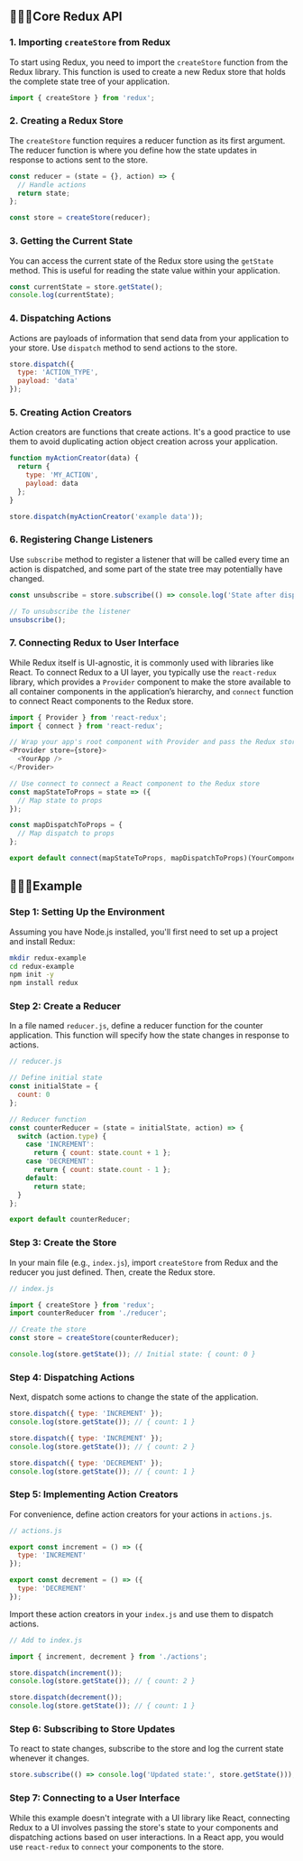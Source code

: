 ## 👩🏻‍🏫Core Redux API
### 1. Importing `createStore` from Redux

To start using Redux, you need to import the `createStore` function from the Redux library. This function is used to create a new Redux store that holds the complete state tree of your application.

```javascript
import { createStore } from 'redux';
```

### 2. Creating a Redux Store

The `createStore` function requires a reducer function as its first argument. The reducer function is where you define how the state updates in response to actions sent to the store.

```javascript
const reducer = (state = {}, action) => {
  // Handle actions
  return state;
};

const store = createStore(reducer);
```

### 3. Getting the Current State

You can access the current state of the Redux store using the `getState` method. This is useful for reading the state value within your application.

```javascript
const currentState = store.getState();
console.log(currentState);
```

### 4. Dispatching Actions

Actions are payloads of information that send data from your application to your store. Use `dispatch` method to send actions to the store.

```javascript
store.dispatch({
  type: 'ACTION_TYPE',
  payload: 'data'
});
```

### 5. Creating Action Creators

Action creators are functions that create actions. It's a good practice to use them to avoid duplicating action object creation across your application.

```javascript
function myActionCreator(data) {
  return {
    type: 'MY_ACTION',
    payload: data
  };
}

store.dispatch(myActionCreator('example data'));
```

### 6. Registering Change Listeners

Use `subscribe` method to register a listener that will be called every time an action is dispatched, and some part of the state tree may potentially have changed.

```javascript
const unsubscribe = store.subscribe(() => console.log('State after dispatch:', store.getState()));

// To unsubscribe the listener
unsubscribe();
```

### 7. Connecting Redux to User Interface

While Redux itself is UI-agnostic, it is commonly used with libraries like React. To connect Redux to a UI layer, you typically use the `react-redux` library, which provides a `Provider` component to make the store available to all container components in the application’s hierarchy, and `connect` function to connect React components to the Redux store.

```javascript
import { Provider } from 'react-redux';
import { connect } from 'react-redux';

// Wrap your app's root component with Provider and pass the Redux store as a prop
<Provider store={store}>
  <YourApp />
</Provider>

// Use connect to connect a React component to the Redux store
const mapStateToProps = state => ({
  // Map state to props
});

const mapDispatchToProps = {
  // Map dispatch to props
};

export default connect(mapStateToProps, mapDispatchToProps)(YourComponent);
```

## 👩🏻‍🏫Example

### Step 1: Setting Up the Environment

Assuming you have Node.js installed, you'll first need to set up a project and install Redux:

```bash
mkdir redux-example
cd redux-example
npm init -y
npm install redux
```

### Step 2: Create a Reducer

In a file named `reducer.js`, define a reducer function for the counter application. This function will specify how the state changes in response to actions.

```javascript
// reducer.js

// Define initial state
const initialState = {
  count: 0
};

// Reducer function
const counterReducer = (state = initialState, action) => {
  switch (action.type) {
    case 'INCREMENT':
      return { count: state.count + 1 };
    case 'DECREMENT':
      return { count: state.count - 1 };
    default:
      return state;
  }
};

export default counterReducer;
```

### Step 3: Create the Store

In your main file (e.g., `index.js`), import `createStore` from Redux and the reducer you just defined. Then, create the Redux store.

```javascript
// index.js

import { createStore } from 'redux';
import counterReducer from './reducer';

// Create the store
const store = createStore(counterReducer);

console.log(store.getState()); // Initial state: { count: 0 }
```

### Step 4: Dispatching Actions

Next, dispatch some actions to change the state of the application.

```javascript
store.dispatch({ type: 'INCREMENT' });
console.log(store.getState()); // { count: 1 }

store.dispatch({ type: 'INCREMENT' });
console.log(store.getState()); // { count: 2 }

store.dispatch({ type: 'DECREMENT' });
console.log(store.getState()); // { count: 1 }
```

### Step 5: Implementing Action Creators

For convenience, define action creators for your actions in `actions.js`.

```javascript
// actions.js

export const increment = () => ({
  type: 'INCREMENT'
});

export const decrement = () => ({
  type: 'DECREMENT'
});
```

Import these action creators in your `index.js` and use them to dispatch actions.

```javascript
// Add to index.js

import { increment, decrement } from './actions';

store.dispatch(increment());
console.log(store.getState()); // { count: 2 }

store.dispatch(decrement());
console.log(store.getState()); // { count: 1 }
```

### Step 6: Subscribing to Store Updates

To react to state changes, subscribe to the store and log the current state whenever it changes.

```javascript
store.subscribe(() => console.log('Updated state:', store.getState()));
```

### Step 7: Connecting to a User Interface

While this example doesn't integrate with a UI library like React, connecting Redux to a UI involves passing the store's state to your components and dispatching actions based on user interactions. In a React app, you would use `react-redux` to `connect` your components to the store.